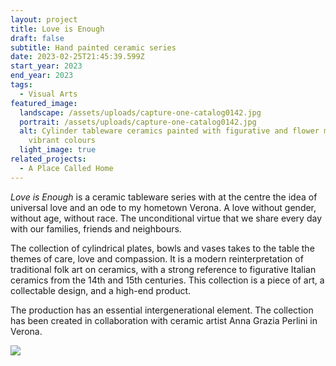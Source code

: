 ```yaml
---
layout: project
title: Love is Enough
draft: false
subtitle: Hand painted ceramic series
date: 2023-02-25T21:45:39.599Z
start_year: 2023
end_year: 2023
tags:
  - Visual Arts
featured_image:
  landscape: /assets/uploads/capture-one-catalog0142.jpg
  portrait: /assets/uploads/capture-one-catalog0142.jpg
  alt: Cylinder tableware ceramics painted with figurative and flower motives and
    vibrant colours
  light_image: true
related_projects:
  - A Place Called Home
---
```

*Love is Enough* is a ceramic tableware series with at the centre the idea of universal love and an ode to my hometown Verona. A love without gender, without age, without race. The unconditional virtue that we share every day with our families, friends and neighbours. 

The collection of cylindrical plates, bowls and vases takes to the table the themes of care, love and compassion. It is a modern reinterpretation of traditional folk art on ceramics, with a strong reference to figurative Italian ceramics from the 14th and 15th centuries. This collection is a piece of art, a collectable design, and a high-end product.

The production has an essential intergenerational element. The collection has been created in collaboration with ceramic artist Anna Grazia Perlini in Verona.

![](/assets/uploads/apch_desktop.jpg)